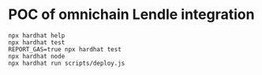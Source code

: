 # POC of omnichain Lendle integration

```shell
npx hardhat help
npx hardhat test
REPORT_GAS=true npx hardhat test
npx hardhat node
npx hardhat run scripts/deploy.js
```
